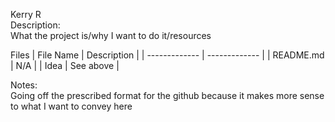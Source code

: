 Kerry R  
Description:    
What the project is/why I want to do it/resources

Files
| File Name | Description |
| ------------- | ------------- |
| README.md | N/A |
| Idea  | See above  |



Notes:  
Going off the prescribed format for the github because it makes more sense to what I want to convey here
